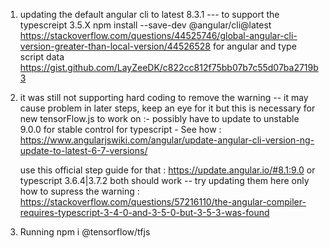 
1. updating the default angular cli to latest 8.3.1 --- to support the typescreipt 3.5.X
npm install --save-dev @angular/cli@latest
https://stackoverflow.com/questions/44525746/global-angular-cli-version-greater-than-local-version/44526528
    for angular and type script data 
    https://gist.github.com/LayZeeDK/c822cc812f75bb07b7c55d07ba2719b3

2. it was still not supporting hard coding to remove the warning -- it may cause problem in later steps, keep an eye for it 
    but this is necessary for new tensorFlow.js to work on :-
    possibly have to update to unstable 9.0.0 for stable control for typescript -
    See how : https://www.angularjswiki.com/angular/update-angular-cli-version-ng-update-to-latest-6-7-versions/

    use this official step guide for that : https://update.angular.io/#8.1:9.0
    or typescript 3.6.4|3.7.2 both should work  -- try updating them here only
    how to supress the warning :
    https://stackoverflow.com/questions/57216110/the-angular-compiler-requires-typescript-3-4-0-and-3-5-0-but-3-5-3-was-found


3. Running npm i @tensorflow/tfjs
